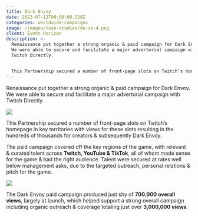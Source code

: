 ```yaml
---
title: Dark Envoy
date: 2023-07-13T08:00:00.528Z
categories: worldwide-campaigns
image: /images/case-studies/de-se-4.png
client: Event Horizon
description: >-
  Renaissance put together a strong organic & paid campaign for Dark Envoy.
  We were able to secure and facilitate a major advertorial campaign with
  Twitch Directly. ​


  This Partnership secured a number of front-page slots on Twitch’s homepage in key territories with views for these slots resulting in the hundreds of thousands for creators & subsequently Dark Envoy.​
---
```

Renaissance put together a strong organic & paid campaign for Dark Envoy. We were able to secure and facilitate a major advertorial campaign with Twitch Directly. ​

![](/images/uploads/de-se-2.png)

This Partnership secured a number of front-page slots on Twitch’s homepage in key territories with views for these slots resulting in the hundreds of thousands for creators & subsequently Dark Envoy.​

​The paid campaign covered off the key regions of the game, with relevant & curated talent across **Twitch, YouTube & TikTok**, all of whom made sense for the game & had the right audience. Talent were secured at rates well below management asks, due to the targeted outreach, personal relations & pitch for the game. ​

![](/images/uploads/de-cs-1.png)



The Dark Envoy paid campaign produced just shy of **700,000 overall views**, largely at launch, which helped support a strong overall campaign including organic outreach & coverage totaling just over **3,000,000 views**.
